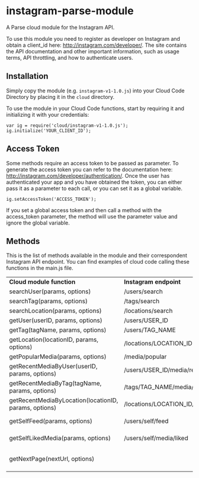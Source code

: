 instagram-parse-module
======================

A Parse cloud module for the Instagram API.

To use this module you need to register as developer on Instagram and obtain a client_id here: http://instagram.com/developer/. The site contains the API documentation and other important information, such as usage terms, API throttling, and how to authenticate users.

Installation
------------

Simply copy the module (e.g. `instagram-v1-1.0.js`) into your Cloud Code Directory by placing it in the `cloud` directory.

To use the module in your Cloud Code functions, start by requiring it and initializing it with your credentials:

```
var ig = require('cloud/instagram-v1-1.0.js');
ig.initialize('YOUR_CLIENT_ID');
```

Access Token
------------

Some methods require an access token to be passed as parameter.
To generate the access token you can refer to the documentation here: http://instagram.com/developer/authentication/.
Once the user has authenticated your app and you have obtained the token, you can either pass it as a parameter to each call, or you can set it as a global variable.

```
ig.setAccessToken('ACCESS_TOKEN');
```

If you set a global access token and then call a method with the access_token parameter, the method will use the parameter value and ignore the global variable.

Methods
-------

This is the list of methods available in the module and their correspondent Instagram API endpoint.
You can find examples of cloud code calling these functions in the main.js file.

<table>
    <tr>
        <td><b>Cloud module function<b></td>
        <td><b>Instagram endpoint<b></td>
        <td><b>Notes<b></td>
    </tr>
    <tr>
        <td>searchUser(params, options)</td>
        <td>/users/search</td>
        <td></td>
    </tr>
    <tr>
        <td>searchTag(params, options)</td>
        <td>/tags/search</td>
        <td></td>
    </tr>
    <tr>
        <td>searchLocation(params, options)</td>
        <td>/locations/search</td>
        <td></td>
    </tr>
    <tr>
        <td>getUser(userID, params, options)</td>
        <td>/users/USER_ID</td>
        <td></td>
    </tr>
    <tr>
        <td>getTag(tagName, params, options)</td>
        <td>/users/TAG_NAME</td>
        <td></td>
    </tr>
    <tr>
        <td>getLocation(locationID, params, options)</td>
        <td>/locations/LOCATION_ID</td>
        <td></td>
    </tr>
    <tr>
        <td>getPopularMedia(params, options)</td>
        <td>/media/popular</td>
        <td></td>
    </tr>
    <tr>
        <td>getRecentMediaByUser(userID, params, options)</td>
        <td>/users/USER_ID/media/recent</td>
        <td>Requires an access_token</td>
    </tr>
    <tr>
        <td>getRecentMediaByTag(tagName, params, options)</td>
        <td>/tags/TAG_NAME/media/recent/</td>
        <td></td>
    </tr>
    <tr>
        <td>getRecentMediaByLocation(locationID, params, options)</td>
        <td>/locations/LOCATION_ID/media/recent</td>
        <td></td>
    </tr>
    <tr>
        <td>getSelfFeed(params, options)</td>
        <td>/users/self/feed</td>
        <td>Requires an access_token</td>
    </tr>
    <tr>
        <td>getSelfLikedMedia(params, options)</td>
        <td>/users/self/media/liked</td>
        <td>Requires an access_token</td>
    </tr>
    <tr>
        <td>getNextPage(nextUrl, options)</td>
        <td></td>
        <td>Use this method for pagination.</td>
    </tr>
</table>
